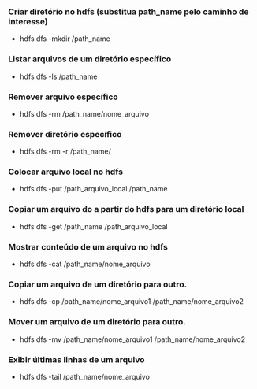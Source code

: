 ### Criar diretório no hdfs (substitua path_name pelo caminho de interesse)
- hdfs dfs -mkdir /path_name

### Listar arquivos de um diretório específico
- hdfs dfs -ls /path_name

### Remover arquivo específico
- hdfs dfs -rm /path_name/nome_arquivo

### Remover diretório específico
- hdfs dfs -rm -r /path_name/

### Colocar arquivo local no hdfs
- hdfs dfs -put /path_arquivo_local /path_name

### Copiar um arquivo do a partir do hdfs para um diretório local
- hdfs dfs -get /path_name /path_arquivo_local

### Mostrar conteúdo de um arquivo no hdfs
- hdfs dfs -cat /path_name/nome_arquivo

### Copiar um arquivo de um diretório para outro.
- hdfs dfs -cp /path_name/nome_arquivo1 /path_name/nome_arquivo2

### Mover um arquivo de um diretório para outro.
- hdfs dfs -mv /path_name/nome_arquivo1 /path_name/nome_arquivo2

### Exibir últimas linhas de um arquivo
- hdfs dfs -tail /path_name/nome_arquivo
